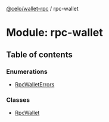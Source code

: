 [@celo/wallet-rpc](../README.md) / rpc-wallet

# Module: rpc-wallet

## Table of contents

### Enumerations

- [RpcWalletErrors](../enums/rpc_wallet.RpcWalletErrors.md)

### Classes

- [RpcWallet](../classes/rpc_wallet.RpcWallet.md)
